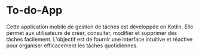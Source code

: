 # To-do-App
Cette application mobile de gestion de tâches est développée en Kotlin. Elle permet aux utilisateurs de créer, consulter, modifier et supprimer des tâches facilement. L'objectif est de fournir une interface intuitive et réactive pour organiser efficacement les tâches quotidiennes.
